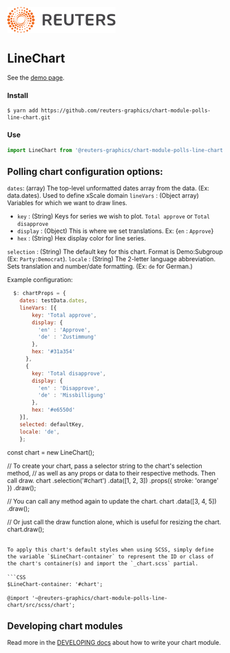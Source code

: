 ![](./badge.svg)

# LineChart

See the [demo page](https://reuters-graphics.github.io/chart-module-polling-lines/).

### Install

```
$ yarn add https://github.com/reuters-graphics/chart-module-polls-line-chart.git
```

### Use

```javascript
import LineChart from '@reuters-graphics/chart-module-polls-line-chart';
```

## Polling chart configuration options:

`dates`: (array) The top-level unformatted dates array from the data. (Ex: data.dates). Used to define xScale domain
`lineVars` : (Object array) Variables for which we want to draw lines.

  * `key` : (String) Keys for series we wish to plot. `Total approve` or `Total disapprove`
  * `display` : (Object) This is where we set translations. Ex: {`en` : `Approve`}
  * `hex` : (String) Hex display color for line series.
  
`selection` : (String) The default key for this chart. Format is Demo:Subgroup (Ex: `Party:Democrat`).
`locale` : (String) The 2-letter language abbreviation. Sets translation and number/date formatting. (Ex: `de` for German.)

Example configuration: 

```javascript
  $: chartProps = {
    dates: testData.dates,
    lineVars: [{
        key: 'Total approve',
        display: {
          'en' : 'Approve',
          'de' : 'Zustimmung'
        },
        hex: '#31a354'
      },
      {
        key: 'Total disapprove',
        display: {
          'en' : 'Disapprove',
          'de' : 'Missbilligung'
        },
        hex: '#e6550d'
    }],
    selected: defaultKey,
    locale: 'de',
    };
```




const chart = new LineChart();

// To create your chart, pass a selector string to the chart's selection method,
// as well as any props or data to their respective methods. Then call draw.
chart
  .selection('#chart')
  .data([1, 2, 3])
  .props({ stroke: 'orange' })
  .draw();

// You can call any method again to update the chart.
chart
  .data([3, 4, 5])
  .draw();

// Or just call the draw function alone, which is useful for resizing the chart.
chart.draw();
```

To apply this chart's default styles when using SCSS, simply define the variable `$LineChart-container` to represent the ID or class of the chart's container(s) and import the `_chart.scss` partial.

```CSS
$LineChart-container: '#chart';

@import '~@reuters-graphics/chart-module-polls-line-chart/src/scss/chart';
```

## Developing chart modules

Read more in the [DEVELOPING docs](./DEVELOPING.md) about how to write your chart module.